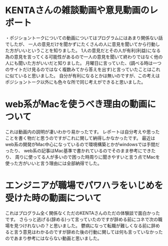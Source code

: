﻿# KENTAさんの雑談動画や意見動画のレポート
・ポジショントークについての動画についてはプログラムにはあまり関係ない話でしたが、
一人の意見だけを聞かずにたくさんの人に意見を聞いてから行動した方がいいということを知りました。
1人の意見だとその人が有利(利益)になる為の意見を言ってくる可能性があるので一人の意見を聞いて終わりではなく他の人にも聞いた方がいいだと知りました。
月曜日に言っていた、(調べる時は一つのサイトだけ見るのではなく複数みてから答えを出す)と言っていたことはこれに似ていると思いました。
自分が有利になるとかは無いのですが、この考えはポジショントーク以外にも色々な所で同じ考えができると思いました。


# web系がMacを使うべき理由の動画について
これは動画内の説明が凄いわかり易かったです。
レポートは自分考えや思ったことを書く物だと思うのですがこれに関して納得しかなかったです。
最近はweb系の開発がMac中心になっているので環境構築とかがwindowsでは手間だったり、
web系の記事はMac基準で書かれているのでそのまま参考にできたり、
周りに使ってる人が多いので困った時周りに聞きやすいと言う点でMacを使った方がいいと言う理由には全部納得でした。


# エンジニアが職場でパワハラをいじめを受けた時の動画について
これはプログラム全く関係なくただのKENTAさんのただの体験談で面白かったです。
さらっと逃げる(辞める)って言っていたのですが辞める前にコネで次の職場を見つけれないの？と思いました。
鬱病になって転職が難しくなる前に辞めると言う意見はわかるのですが辞めた後の行動に関しては何も言っていなかったのであまり参考にはならない動画と思いました。